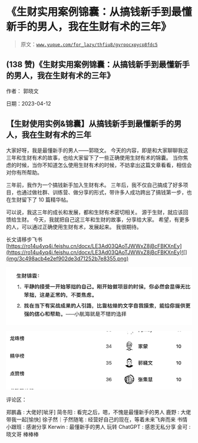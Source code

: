 # 《生财实用案例锦囊：从搞钱新手到最懂新手的男人，我在生财有术的三年》

> 原文：[`www.yuque.com/for_lazy/thfiu8/gvroocxpycp8fdc5`](https://www.yuque.com/for_lazy/thfiu8/gvroocxpycp8fdc5)



## (138 赞)《生财实用案例锦囊：从搞钱新手到最懂新手的男人，我在生财有术的三年》 

作者： 郭晓文 

日期：2023-04-12 

## 【生财使用实例&锦囊】从搞钱新手到最懂新手的男人，我在生财有术的三年 

大家好呀，我是最懂新手的男人——郭晓文。 今天的内容，即是和大家聊聊我这三年和生财有术的故事，也给大家留下了一些正确使用生财有术的锦囊。 当你焦虑的时候，当你不知道怎么使用生财有术的时候，不妨拿出这篇文章看看，相信会对你有所帮助。 

三年前，我作为一个搞钱新手加入生财有术。 三年后，我不仅自己搞成了好多项目，也通过做社群、训练营、做分享的形式，带许多人成功跨出了搞钱第一步，也在生财留下了 10 篇精华帖。 

可以说，我这三年的成长和发展，都和生财有术密切相关。 源于生财，就应该回馈给生财。 今天，我就把自己这三年和生财的故事，分享给大家。 希望，有更多的人，可以通过正确使用生财有术，发展起来。 我很期待。 

长文请移步飞书 [https://ro14u4yq4i.feishu.cn/docx/LE3Ad03QAoTJWWxZ8jBcFBKXnEy](https://ro14u4yq4i.feishu.cn/docx/LE3Ad03QAoTJWWxZ8jBcFBKXnEy)![](img/3c498acb4e2ef902de3d71252b7e8355.png) 

![](img/1ceb2ce59d719aebb75790dfb4f16bde.png) 

![](img/9c3cafb700d7ea315ac7f31e5aaadf15.png) 

评论区： 

郑鹏鑫 : 大佬好[呲牙] 简冬阳 : 看完之后，嗯，不愧是最懂新手的男人 鹿野 : 大佬带我一起[愉快] 徐子然｜子然随笔 : 经营好自己的现在，等着未来飞奔而来 书情小跟班 : 感谢分享 Kerwin : 最懂新手的男人 玩转 ChatGPT : 感恩无私分享 金可 : 晓文哥 棒棒棒